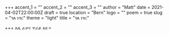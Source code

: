 +++
accent_1 = ""
accent_2 = ""
accent_3 = ""
author = "Matt"
date = 2021-04-02T22:00:00Z
draft = true
location = "Bern"
logo = ""
poem = true
slug = "ገለ ነገር"
theme = "light"
title = "ገለ ነገር"

+++
እዚ ፈተና ጥራይ እዩ ።